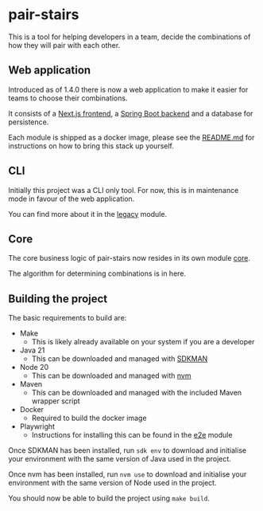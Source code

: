 # pair-stairs

This is a tool for helping developers in a team, decide the combinations of how they will pair with each other.

## Web application

Introduced as of 1.4.0 there is now a web application to make it easier for teams to choose their combinations.

It consists of a [Next.js frontend](frontend), a [Spring Boot backend](backend/README.md) and a database for
persistence.

Each module is shipped as a docker image, please see the [README.md](docker/README.md)
for instructions on how to bring this stack up yourself.

## CLI

Initially this project was a CLI only tool. For now, this is in maintenance mode in favour of the web application.

You can find more about it in the [legacy](legacy/README.md) module.

## Core

The core business logic of pair-stairs now resides in its own module [core](core/README.md).

The algorithm for determining combinations is in here.

## Building the project

The basic requirements to build are:

- Make
  - This is likely already available on your system if you are a developer
- Java 21
  - This can be downloaded and managed with [SDKMAN](https://sdkman.io/install)
- Node 20
  - This can be downloaded and managed with [nvm](https://github.com/nvm-sh/nvm?tab=readme-ov-file#installing-and-updating)
- Maven
  - This can be downloaded and managed with the included Maven wrapper script
- Docker
  - Required to build the docker image
- Playwright
  - Instructions for installing this can be found in the [e2e](e2e/README.md) module

Once SDKMAN has been installed, run `sdk env` to download and initialise your environment with the same
version of Java used in the project.

Once nvm has been installed, run `nvm use` to download and initialise your environment with the same
version of Node used in the project.

You should now be able to build the project using `make build`.